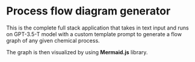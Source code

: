# Process flow diagram generator
This is the complete full stack application that takes in text input and runs on GPT-3.5-T model with a custom template prompt to generate a flow graph of any given chemical process.

The graph is then visualized by using **Mermaid.js** library.

